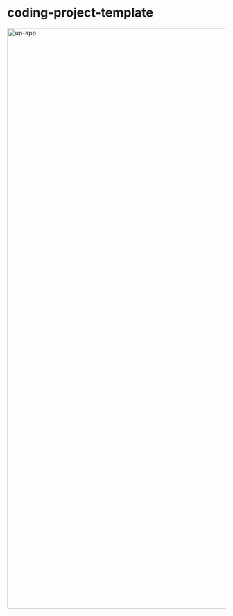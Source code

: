 # coding-project-template

<img width="1341" alt="up-app" src="https://github.com/user-attachments/assets/c333f130-bd82-4687-83fb-3606fc81a43c" />
